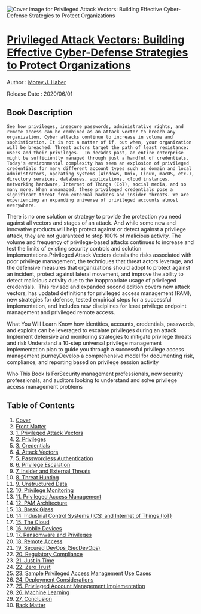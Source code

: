 ![Cover image for Privileged Attack Vectors: Building Effective Cyber-Defense Strategies to Protect Organizations](https://imgdetail.ebookreading.net/cover/cover/20200920/EB9781484259146.jpg)

[Privileged Attack Vectors: Building Effective Cyber-Defense Strategies to Protect Organizations](https://ebookreading.net/view/book/Privileged+Attack+Vectors%3A+Building+Effective+Cyber-Defense+Strategies+to+Protect+Organizations-EB9781484259146_1.html "Privileged Attack Vectors: Building Effective Cyber-Defense Strategies to Protect Organizations")
====================================================================================================================

Author : [Morey J. Haber](https://ebookreading.net/search/author/Morey+J.+Haber)

Release Date : 2020/06/01

Book Description
-----------------


    
    
    See how privileges, insecure passwords, administrative rights, and remote access can be combined as an attack vector to breach any organization. Cyber attacks continue to increase in volume and sophistication. It is not a matter of if, but when, your organization will be breached. Threat actors target the path of least resistance: users and their privileges.  In decades past, an entire enterprise might be sufficiently managed through just a handful of credentials. Today’s environmental complexity has seen an explosion of privileged credentials for many different account types such as domain and local administrators, operating systems (Windows, Unix, Linux, macOS, etc.), directory services, databases, applications, cloud instances, networking hardware, Internet of Things (IoT), social media, and so many more. When unmanaged, these privileged credentials pose a significant threat from external hackers and insider threats. We are experiencing an expanding universe of privileged accounts almost everywhere.
There is no one solution or strategy to provide the protection you need against all vectors and stages of an attack. And while some new and innovative products will help protect against or detect against a privilege attack, they are not guaranteed to stop 100% of malicious activity. The volume and frequency of privilege-based attacks continues to increase and test the limits of existing security controls and solution implementations.Privileged Attack Vectors details the risks associated with poor privilege management, the techniques that threat actors leverage, and the defensive measures that organizations should adopt to protect against an incident, protect against lateral movement, and improve the ability to detect malicious activity due to the inappropriate usage of privileged credentials.&nbsp;
This revised and expanded second edition&nbsp;covers new attack vectors, has updated definitions for privileged access management (PAM), new strategies for defense, tested empirical steps for a successful implementation, and includes new disciplines for least privilege endpoint management and privileged remote access.

What You Will Learn
Know how identities, accounts, credentials, passwords, and exploits can be leveraged to escalate privileges during an attack Implement defensive and monitoring strategies to mitigate privilege threats and risk Understand a 10-step universal privilege management implementation plan to guide you through a successful privilege access management journeyDevelop a comprehensive model for documenting risk, compliance, and reporting based on privilege session activity 

Who This Book Is ForSecurity management professionals, new security professionals, and auditors looking to understand and solve privilege access management problems

  
  

Table of Contents
-----------------

1. [Cover](https://ebookreading.net/view/book/Privileged+Attack+Vectors%3A+Building+Effective+Cyber-Defense+Strategies+to+Protect+Organizations-EB9781484259146_1.html)
1. [Front Matter](https://ebookreading.net/view/book/Privileged+Attack+Vectors%3A+Building+Effective+Cyber-Defense+Strategies+to+Protect+Organizations-EB9781484259146_2.html)
1. [1.&nbsp;Privileged Attack Vectors](https://ebookreading.net/view/book/Privileged+Attack+Vectors%3A+Building+Effective+Cyber-Defense+Strategies+to+Protect+Organizations-EB9781484259146_3.html)
1. [2.&nbsp;Privileges](https://ebookreading.net/view/book/Privileged+Attack+Vectors%3A+Building+Effective+Cyber-Defense+Strategies+to+Protect+Organizations-EB9781484259146_4.html)
1. [3.&nbsp;Credentials](https://ebookreading.net/view/book/Privileged+Attack+Vectors%3A+Building+Effective+Cyber-Defense+Strategies+to+Protect+Organizations-EB9781484259146_5.html)
1. [4.&nbsp;Attack Vectors](https://ebookreading.net/view/book/Privileged+Attack+Vectors%3A+Building+Effective+Cyber-Defense+Strategies+to+Protect+Organizations-EB9781484259146_6.html)
1. [5.&nbsp;Passwordless Authentication](https://ebookreading.net/view/book/Privileged+Attack+Vectors%3A+Building+Effective+Cyber-Defense+Strategies+to+Protect+Organizations-EB9781484259146_7.html)
1. [6.&nbsp;Privilege Escalation](https://ebookreading.net/view/book/Privileged+Attack+Vectors%3A+Building+Effective+Cyber-Defense+Strategies+to+Protect+Organizations-EB9781484259146_8.html)
1. [7.&nbsp;Insider and External Threats](https://ebookreading.net/view/book/Privileged+Attack+Vectors%3A+Building+Effective+Cyber-Defense+Strategies+to+Protect+Organizations-EB9781484259146_9.html)
1. [8.&nbsp;Threat Hunting](https://ebookreading.net/view/book/Privileged+Attack+Vectors%3A+Building+Effective+Cyber-Defense+Strategies+to+Protect+Organizations-EB9781484259146_10.html)
1. [9.&nbsp;Unstructured Data](https://ebookreading.net/view/book/Privileged+Attack+Vectors%3A+Building+Effective+Cyber-Defense+Strategies+to+Protect+Organizations-EB9781484259146_11.html)
1. [10.&nbsp;Privilege Monitoring](https://ebookreading.net/view/book/Privileged+Attack+Vectors%3A+Building+Effective+Cyber-Defense+Strategies+to+Protect+Organizations-EB9781484259146_12.html)
1. [11.&nbsp;Privileged Access Management](https://ebookreading.net/view/book/Privileged+Attack+Vectors%3A+Building+Effective+Cyber-Defense+Strategies+to+Protect+Organizations-EB9781484259146_13.html)
1. [12.&nbsp;PAM Architecture](https://ebookreading.net/view/book/Privileged+Attack+Vectors%3A+Building+Effective+Cyber-Defense+Strategies+to+Protect+Organizations-EB9781484259146_14.html)
1. [13.&nbsp;Break Glass](https://ebookreading.net/view/book/Privileged+Attack+Vectors%3A+Building+Effective+Cyber-Defense+Strategies+to+Protect+Organizations-EB9781484259146_15.html)
1. [14.&nbsp;Industrial Control Systems (ICS) and Internet of Things (IoT)](https://ebookreading.net/view/book/Privileged+Attack+Vectors%3A+Building+Effective+Cyber-Defense+Strategies+to+Protect+Organizations-EB9781484259146_16.html)
1. [15.&nbsp;The Cloud](https://ebookreading.net/view/book/Privileged+Attack+Vectors%3A+Building+Effective+Cyber-Defense+Strategies+to+Protect+Organizations-EB9781484259146_17.html)
1. [16.&nbsp;Mobile Devices](https://ebookreading.net/view/book/Privileged+Attack+Vectors%3A+Building+Effective+Cyber-Defense+Strategies+to+Protect+Organizations-EB9781484259146_18.html)
1. [17.&nbsp;Ransomware and Privileges](https://ebookreading.net/view/book/Privileged+Attack+Vectors%3A+Building+Effective+Cyber-Defense+Strategies+to+Protect+Organizations-EB9781484259146_19.html)
1. [18.&nbsp;Remote Access](https://ebookreading.net/view/book/Privileged+Attack+Vectors%3A+Building+Effective+Cyber-Defense+Strategies+to+Protect+Organizations-EB9781484259146_20.html)
1. [19.&nbsp;Secured DevOps (SecDevOps)](https://ebookreading.net/view/book/Privileged+Attack+Vectors%3A+Building+Effective+Cyber-Defense+Strategies+to+Protect+Organizations-EB9781484259146_21.html)
1. [20.&nbsp;Regulatory Compliance](https://ebookreading.net/view/book/Privileged+Attack+Vectors%3A+Building+Effective+Cyber-Defense+Strategies+to+Protect+Organizations-EB9781484259146_22.html)
1. [21.&nbsp;Just in Time](https://ebookreading.net/view/book/Privileged+Attack+Vectors%3A+Building+Effective+Cyber-Defense+Strategies+to+Protect+Organizations-EB9781484259146_23.html)
1. [22.&nbsp;Zero Trust](https://ebookreading.net/view/book/Privileged+Attack+Vectors%3A+Building+Effective+Cyber-Defense+Strategies+to+Protect+Organizations-EB9781484259146_24.html)
1. [23.&nbsp;Sample Privileged Access Management Use Cases](https://ebookreading.net/view/book/Privileged+Attack+Vectors%3A+Building+Effective+Cyber-Defense+Strategies+to+Protect+Organizations-EB9781484259146_25.html)
1. [24.&nbsp;Deployment Considerations](https://ebookreading.net/view/book/Privileged+Attack+Vectors%3A+Building+Effective+Cyber-Defense+Strategies+to+Protect+Organizations-EB9781484259146_26.html)
1. [25.&nbsp;Privileged Account Management Implementation](https://ebookreading.net/view/book/Privileged+Attack+Vectors%3A+Building+Effective+Cyber-Defense+Strategies+to+Protect+Organizations-EB9781484259146_27.html)
1. [26.&nbsp;Machine Learning](https://ebookreading.net/view/book/Privileged+Attack+Vectors%3A+Building+Effective+Cyber-Defense+Strategies+to+Protect+Organizations-EB9781484259146_28.html)
1. [27.&nbsp;Conclusion](https://ebookreading.net/view/book/Privileged+Attack+Vectors%3A+Building+Effective+Cyber-Defense+Strategies+to+Protect+Organizations-EB9781484259146_29.html)
1. [Back Matter](https://ebookreading.net/view/book/Privileged+Attack+Vectors%3A+Building+Effective+Cyber-Defense+Strategies+to+Protect+Organizations-EB9781484259146_30.html)
